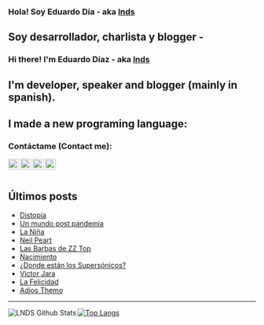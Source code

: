 
### Hola! Soy Eduardo Día - aka [lnds][website]

## Soy desarrollador, charlista y blogger -

### Hi there! I'm Eduardo Díaz - aka [lnds][website] 

## I'm developer, speaker and blogger (mainly in spanish).

## I made a new programing language:


### Contáctame (Contact me):

[<img align="left" alt="lnds | Twitter" width="22px" src="https://cdn.jsdelivr.net/npm/simple-icons@v3/icons/twitter.svg">][twitter]

[<img align="left" alt="ediaz | LinkedIn" width="22px" src="https://cdn.jsdelivr.net/npm/simple-icons@v3/icons/linkedin.svg">][linkedin]

[<img align="left" alt="ediaz | Facebook" width="22px" src="https://cdn.jsdelivr.net/npm/simple-icons@v3/icons/facebook.svg">][facebook]


[<img align="left" alt="lnds | Patreon" width="22px" src="https://cdn.jsdelivr.net/npm/simple-icons@v3/icons/ko-fi.svg">][kofi]
<br>
<br>

## Últimos posts

<!-- BLOG-POST-LIST:START -->
- [Distopía](https://www.akarru.com/blog/2020/06/28/distop%C3%ADa/)
- [Un mundo post pandemia](https://www.akarru.com/blog/2020/03/14/un-mundo-post-pandemia/)
- [La Niña](https://www.akarru.com/blog/2020/02/16/la-nina-relato/)
- [Neil Peart](https://www.akarru.com/blog/2020/01/11/neil-peart/)
- [Las Barbas de ZZ Top](https://www.akarru.com/blog/2013/04/14/las-barbas-de-zz-top/)
- [Nacimiento](https://www.akarru.com/blog/2012/12/25/nacimiento/)
- [¿Donde están los Supersónicos?](https://www.akarru.com/blog/2012/09/25/donde-estan-los-supersonicos/)
- [Victor Jara](https://www.akarru.com/blog/2012/09/16/victor-jara/)
- [La Felicidad](https://www.akarru.com/blog/2012/07/29/la-felicidad/)
- [Adios Themo](https://www.akarru.com/blog/2012/07/24/adios-themo/)
<!-- BLOG-POST-LIST:END -->


---

<img align="left" alt="LNDS  Github Stats" src="https://github-readme-stats.vercel.app/api?username=lnds&show_icons=true&hide_border=true" />


[![Top Langs](https://github-readme-stats.vercel.app/api/top-langs/?username=lnds)](https://github.com/anuraghazra/github-readme-stats)

[website]: https://lnds.net/
[website]: https://programando.org/
[website]: https://akarru.com/
[twitter]: https://twitter.com/lnds
[linkedin]: https://www.linkedin.com/in/ediaz/
[facebook]: https://www.facebook.com/EduardoDiazCortes
[kofi]: https://ko-fi.com/lnds

[ogu]: https://github.com/ogu-lang
